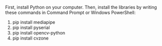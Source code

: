 First, install Python on your computer. Then, install the libraries by writing these commands in Command Prompt or Windows PowerShell:

1) pip install mediapipe
2) pip install pyserial
3) pip install opencv-python
4) pip install cvzone
